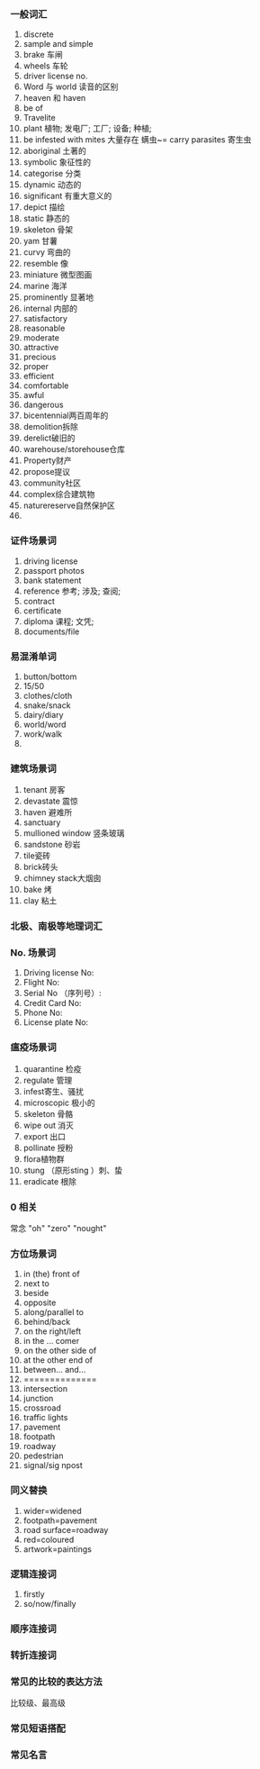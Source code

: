 ### 一般词汇

1. discrete
2. sample and simple
3. brake 车闸
4. wheels 车轮
5. driver license no. 
6. Word 与 world 读音的区别
7. heaven 和 haven
8. be of
9. Travelite
10. plant 植物; 发电厂; 工厂; 设备; 种植; 
11. be infested with mites 大量存在 螨虫~= carry parasites 寄生虫
12. aboriginal 土著的
13. symbolic 象征性的
14. categorise 分类
15. dynamic 动态的
16. significant 有重大意义的
17. depict 描绘
18. static 静态的
19. skeleton 骨架
20. yam 甘薯
21. curvy 弯曲的
22. resemble 像
23. miniature 微型图画
24. marine 海洋
25. prominently 显著地
26. internal 内部的
27. satisfactory
28. reasonable
29. moderate
30. attractive
31. precious
32. proper
33. efficient
34. comfortable
35. awful
36. dangerous      
37. bicentennial两百周年的
38. demolition拆除
39. derelict破旧的
40. warehouse/storehouse仓库
41. Property财产
42. propose提议
43. community社区
44. complex综合建筑物
45. naturereserve自然保护区
46. 

### 证件场景词

1. driving license 
2. passport photos 
3. bank statement 
4. reference 参考; 涉及; 查阅; 
5. contract 
6. certificate 
7. diploma 课程; 文凭;
8. documents/file



### 易混淆单词

1. button/bottom
2. 15/50
3. clothes/cloth
4. snake/snack
5. dairy/diary
6. world/word 
7. work/walk 
8. 

### 建筑场景词

1. tenant 房客
2. devastate 震惊
3. haven 避难所 
4. sanctuary
5. mullioned window 竖条玻璃
6. sandstone 砂岩
7. tile瓷砖
8. brick砖头
9. chimney stack大烟囱
10. bake 烤
11. clay 粘土



### 北极、南极等地理词汇



### No. 场景词

1. Driving license No:
2. Flight No:
3. Serial No （序列号）:
4. Credit Card No:
5. Phone No:
6. License plate No:



### 瘟疫场景词

1. quarantine 检疫
2. regulate 管理
3. infest寄生、骚扰
4. microscopic 极小的
5. skeleton 骨骼
6. wipe out 消灭
7. export 出口
8. pollinate 授粉
9. flora植物群
10. stung （原形sting ）刺、蛰
11. eradicate 根除

 

### 0 相关

常念  "oh" "zero"  "nought"



### 方位场景词

1. in (the) front of
2. next to
3. beside
4. opposite
5. along/parallel to
6. behind/back
7. on the right/left
8. in the ... comer
9. on the other side of
10. at the other end of
11. between... and... 
12. ==============
13. intersection
14. junction
15. crossroad
16. traffic lights
17. pavement
18. footpath
19. roadway
20. pedestrian
21. signal/sig npost



### 同义替换 

1. wider=widened
2. footpath=pavement
3. road surface=roadway
4. red=coloured
5. artwork=paintings





### 逻辑连接词

1. firstly
2. so/now/finally



 ### 顺序连接词



### 转折连接词



  ### 常见的比较的表达方法

比较级、最高级



### 常见短语搭配



### 常见名言

